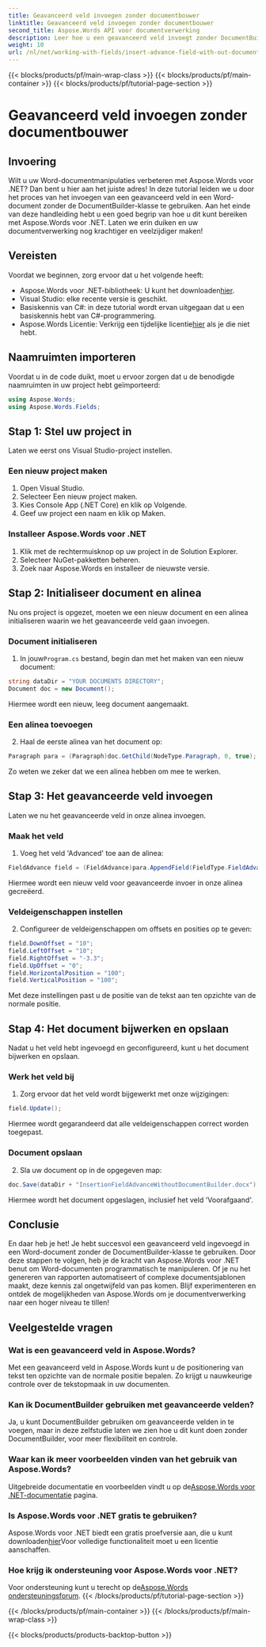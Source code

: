 ```yaml
---
title: Geavanceerd veld invoegen zonder documentbouwer
linktitle: Geavanceerd veld invoegen zonder documentbouwer
second_title: Aspose.Words API voor documentverwerking
description: Leer hoe u een geavanceerd veld invoegt zonder DocumentBuilder te gebruiken in Aspose.Words voor .NET. Volg deze gids om uw documentverwerkingsvaardigheden te verbeteren.
weight: 10
url: /nl/net/working-with-fields/insert-advance-field-with-out-document-builder/
---
```


{{< blocks/products/pf/main-wrap-class >}}
{{< blocks/products/pf/main-container >}}
{{< blocks/products/pf/tutorial-page-section >}}

# Geavanceerd veld invoegen zonder documentbouwer

## Invoering

Wilt u uw Word-documentmanipulaties verbeteren met Aspose.Words voor .NET? Dan bent u hier aan het juiste adres! In deze tutorial leiden we u door het proces van het invoegen van een geavanceerd veld in een Word-document zonder de DocumentBuilder-klasse te gebruiken. Aan het einde van deze handleiding hebt u een goed begrip van hoe u dit kunt bereiken met Aspose.Words voor .NET. Laten we erin duiken en uw documentverwerking nog krachtiger en veelzijdiger maken!

## Vereisten

Voordat we beginnen, zorg ervoor dat u het volgende heeft:

-  Aspose.Words voor .NET-bibliotheek: U kunt het downloaden[hier](https://releases.aspose.com/words/net/).
- Visual Studio: elke recente versie is geschikt.
- Basiskennis van C#: in deze tutorial wordt ervan uitgegaan dat u een basiskennis hebt van C#-programmering.
-  Aspose.Words Licentie: Verkrijg een tijdelijke licentie[hier](https://purchase.aspose.com/temporary-license/) als je die niet hebt.

## Naamruimten importeren

Voordat u in de code duikt, moet u ervoor zorgen dat u de benodigde naamruimten in uw project hebt geïmporteerd:

```csharp
using Aspose.Words;
using Aspose.Words.Fields;
```

## Stap 1: Stel uw project in

Laten we eerst ons Visual Studio-project instellen.

### Een nieuw project maken

1. Open Visual Studio.
2. Selecteer Een nieuw project maken.
3. Kies Console App (.NET Core) en klik op Volgende.
4. Geef uw project een naam en klik op Maken.

### Installeer Aspose.Words voor .NET

1. Klik met de rechtermuisknop op uw project in de Solution Explorer.
2. Selecteer NuGet-pakketten beheren.
3. Zoek naar Aspose.Words en installeer de nieuwste versie.

## Stap 2: Initialiseer document en alinea

Nu ons project is opgezet, moeten we een nieuw document en een alinea initialiseren waarin we het geavanceerde veld gaan invoegen.

### Document initialiseren

1.  In jouw`Program.cs` bestand, begin dan met het maken van een nieuw document:

```csharp
string dataDir = "YOUR DOCUMENTS DIRECTORY";
Document doc = new Document();
```

Hiermee wordt een nieuw, leeg document aangemaakt.

### Een alinea toevoegen

2. Haal de eerste alinea van het document op:

```csharp
Paragraph para = (Paragraph)doc.GetChild(NodeType.Paragraph, 0, true);
```

Zo weten we zeker dat we een alinea hebben om mee te werken.

## Stap 3: Het geavanceerde veld invoegen

Laten we nu het geavanceerde veld in onze alinea invoegen.

### Maak het veld

1. Voeg het veld 'Advanced' toe aan de alinea:

```csharp
FieldAdvance field = (FieldAdvance)para.AppendField(FieldType.FieldAdvance, false);
```

Hiermee wordt een nieuw veld voor geavanceerde invoer in onze alinea gecreëerd.

### Veldeigenschappen instellen

2. Configureer de veldeigenschappen om offsets en posities op te geven:

```csharp
field.DownOffset = "10";
field.LeftOffset = "10";
field.RightOffset = "-3.3";
field.UpOffset = "0";
field.HorizontalPosition = "100";
field.VerticalPosition = "100";
```

Met deze instellingen past u de positie van de tekst aan ten opzichte van de normale positie.

## Stap 4: Het document bijwerken en opslaan

Nadat u het veld hebt ingevoegd en geconfigureerd, kunt u het document bijwerken en opslaan.

### Werk het veld bij

1. Zorg ervoor dat het veld wordt bijgewerkt met onze wijzigingen:

```csharp
field.Update();
```

Hiermee wordt gegarandeerd dat alle veldeigenschappen correct worden toegepast.

### Document opslaan

2. Sla uw document op in de opgegeven map:

```csharp
doc.Save(dataDir + "InsertionFieldAdvanceWithoutDocumentBuilder.docx");
```

Hiermee wordt het document opgeslagen, inclusief het veld 'Voorafgaand'.

## Conclusie

En daar heb je het! Je hebt succesvol een geavanceerd veld ingevoegd in een Word-document zonder de DocumentBuilder-klasse te gebruiken. Door deze stappen te volgen, heb je de kracht van Aspose.Words voor .NET benut om Word-documenten programmatisch te manipuleren. Of je nu het genereren van rapporten automatiseert of complexe documentsjablonen maakt, deze kennis zal ongetwijfeld van pas komen. Blijf experimenteren en ontdek de mogelijkheden van Aspose.Words om je documentverwerking naar een hoger niveau te tillen!

## Veelgestelde vragen

### Wat is een geavanceerd veld in Aspose.Words?

Met een geavanceerd veld in Aspose.Words kunt u de positionering van tekst ten opzichte van de normale positie bepalen. Zo krijgt u nauwkeurige controle over de tekstopmaak in uw documenten.

### Kan ik DocumentBuilder gebruiken met geavanceerde velden?

Ja, u kunt DocumentBuilder gebruiken om geavanceerde velden in te voegen, maar in deze zelfstudie laten we zien hoe u dit kunt doen zonder DocumentBuilder, voor meer flexibiliteit en controle.

### Waar kan ik meer voorbeelden vinden van het gebruik van Aspose.Words?

 Uitgebreide documentatie en voorbeelden vindt u op de[Aspose.Words voor .NET-documentatie](https://reference.aspose.com/words/net/) pagina.

### Is Aspose.Words voor .NET gratis te gebruiken?

 Aspose.Words voor .NET biedt een gratis proefversie aan, die u kunt downloaden[hier](https://releases.aspose.com/)Voor volledige functionaliteit moet u een licentie aanschaffen.

### Hoe krijg ik ondersteuning voor Aspose.Words voor .NET?

 Voor ondersteuning kunt u terecht op de[Aspose.Words ondersteuningsforum](https://forum.aspose.com/c/words/8).
{{< /blocks/products/pf/tutorial-page-section >}}

{{< /blocks/products/pf/main-container >}}
{{< /blocks/products/pf/main-wrap-class >}}

{{< blocks/products/products-backtop-button >}}

